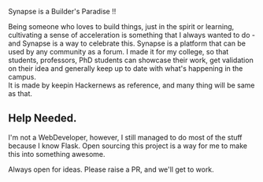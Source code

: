 Synapse is a Builder's Paradise !!

Being someone who loves to build things, just in the spirit or learning, cultivating a sense of acceleration is something that I always wanted to do - and Synapse is a way to celebrate this.
Synapse is a platform that can be used by any community as a forum. I made it for my college, so that students, professors, PhD students can showcase their work, get validation on their idea and generally keep up to date with what's happening in the campus.\
It is made by keepin Hackernews as reference, and many thing will be same as that.

## Help Needed.
I'm not a WebDeveloper, however, I still managed to do most of the stuff because I know Flask. Open sourcing this project is a way for me to make this into something awesome.

Always open for ideas. Please raise a PR, and we'll get to work.
